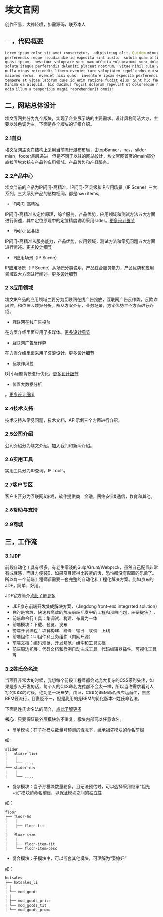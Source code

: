 # 埃文官网

创作不易，大神轻喷，如需源码，联系本人

## 一，代码概要

```js
Lorem ipsum dolor sit amet consectetur， adipisicing elit. Quidem minus distinctio veritatis 
perferendis neque repudiandae id expedita sint iusto， soluta quam officiis nobis autem 
quasi ipsum， nesciunt voluptate vero nam officia voluptatum? Sunt dolore， assumenda，
soluta itaque perferendis deleniti placeat nostrum， vitae nihil quia voluptatum tenetur 
nulla minus reiciendis libero eveniet iure voluptatem repellendus quisquam. Sapiente 
maiores rerum， eveniet nisi quas， inventore ipsam expedita perferendis sint possimus，
tempore at vitae laborum quos id enim ratione fugiat eius? Sunt hic fuga reprehenderit.
Minima ea aliquid， hic ducimus fugiat dolorum repellat ut doloremque nulla cupiditate 
odio illum a temporibus magni reprehenderit omnis!
```

## 二，网站总体设计

埃文官网共分为九个版块，实现了企业展示站的主要需求。设计风格简洁大方，主要以浅色调为主。下面是各个版块的详细介绍。

### 2.1首页

埃文官网主页在结构上采用当前流行瀑布布局，由topBanner，nav，silder，mian，footer层层递进，但是不同于以往的网站设计，埃文官网首页的main部分直接写埃文核心产品的应用领域，产品优势和产品服务。

### 2.2产品中心

埃文当前的产品为IP问问-高精准，IP问问-区县级和IP应用场景（IP Scene）三大系列。三大系列产品的结构相同，都是nav+items。

* IP问问-高精准

IP问问-高精准从定位原理，综合服务，产品优势，应用领域和测试方法五大方面进行阐述，其中定位原理中的定位精度说明采用slider。[更多设计细节](https://github.com/redliyang/ipplus360)

* IP问问-区县级

IP问问-高精准从服务能力，产品优势，应用领域，测试方法和常见问题五大方面进行阐述。[更多设计细节](https://github.com/redliyang/ipplus360)

* IP应用场景（IP Scene）

IP应用场景（IP Scene）从场景分类说明，产品综合服务能力，产品优势和应用领域四大方面进行阐述。[更多设计细节](https://github.com/redliyang/ipplus360)

### 2.3应用领域

埃文IP产品的应用领域主要分为互联网在线广告投放，互联网广告反作弊，反欺诈风控，和位置大数据分析。都从方案介绍，业务场景，方案优势三个方面进行介绍。

* 互联网在线广告投放

在方案介绍里面应用了多媒体。[更多设计细节](https://github.com/redliyang/ipplus360)

* 互联网广告反作弊

在方案介绍里面采用了波浪设计。[更多设计细节](https://github.com/redliyang/ipplus360)

* 反欺诈风控

I对小标题背景进行优化。[更多设计细节](https://github.com/redliyang/ipplus360)

* 位置大数据分析

。[更多设计细节](https://github.com/redliyang/ipplus360)

### 2.4技术支持

技术支持从常见问题，技术文档，API示例三个方面进行介绍。

### 2.5公司介绍

公司介绍分为埃文介绍，加入我们和新闻介绍。

### 2.6实用工具

实用工具分为IO查询，IP Tools。

### 2.7客户专区

客户专区分为互联网&游戏，软件提供商，金融，网络安全&通信，教育和其他。

### 2.8帮助与支持

### 2.9商城

## 三，工作流

### 3.1JDF

前段自动化工具有很多，有老生常谈的Gulp/Grunt/Webpack，虽然自己配置非常有成就感，而且方便装X，如果项目赶得比较紧的话，恐怕都没有配置的乐趣了。所以每一个前端工程师都需要一套完整的自动化和工程化解决方案。比如京东的JDF，简单，好用。

JDF官方简介[点此了解更多](https://github.com/putaoshu/jdf)

* JDF京东前端开发集成解决方案，（Jingdong front-end integrated solution）
* 目的是合理、快速和高效的解决前端开发中的工程和项目问题，主要提供了：
* 前端命令行工具：集调试、构建、布署为一体
* 前端模块：下载、预览、发布
* 前端开发流程：项目构建、编译、输出、联调、上线
* 前端组件：UI组件和业务组件（内网开源）
* 前端文档：编码规范、开发规范、组件和工具文档
* 前端周边扩展：代码文档和示例自动生成工具、代码编辑器插件、可视化工具等

### 3.2姓氏命名法

当项目非常大的时候，我想每个前段工程师都会对庞大复杂的CSS感到头疼，如果是多人开发的话，每个人的CSS命名方式都不会太一样，所以当改需求看别人写的CSS的时候，绝对是一场噩梦。由此，CSS的BEM命名法应运而生，虽然BEM很流行，且褒贬不一，但是我用的是BEM的简化版本--姓氏命名法。

下面是姓氏命名法的简介，[点此了解更多](https://www.zhihu.com/question/54962942)

**核心**：只要保证最外层模块名不重复，模块内部可以任意命名。

* 简单模块：在子孙模块数量可预测的情况下，继承祖先模块的命名前缀

如:

```css
slider
├── slider-list
|    |
|    └── ....
└── slider-nav
|    |
|    └── ....
```

* 复杂模块：当子孙模块数量较多，且无法预估时，可以选择采用继承“祖先+父”模块的命名前缀，以保证模块之间的独立性

如：

```css
floor
├── floor-hd
|    |
|    ├── floor-tit
|
├── floor-item
|    |
|    ├── floor-item-tit
|    └── floor-item-desc
```

* 复合模块：子模块中，可以嵌套其他模块，可理解为“娶媳妇”

如：

```css
hotsales
├── hotsales_li
| |
| └── mod_goods
| |
| ├── mod_goods_price
| └── mod_goods_tit
| └── mod_goods_promo
```